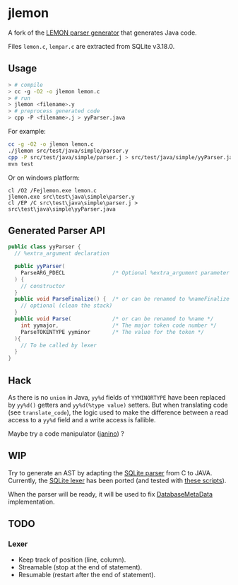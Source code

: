 # jlemon

A fork of the
[LEMON parser generator](https://www.sqlite.org/src/doc/trunk/doc/lemon.html)
that generates Java code.

Files `lemon.c`, `lempar.c` are extracted from SQLite v3.18.0.

## Usage

```bash
> # compile
> cc -g -O2 -o jlemon lemon.c
> # run
> jlemon <filename>.y
> # preprocess generated code
> cpp -P <filename>.j > yyParser.java
```

For example:
```bash
cc -g -O2 -o jlemon lemon.c
./jlemon src/test/java/simple/parser.y
cpp -P src/test/java/simple/parser.j > src/test/java/simple/yyParser.java
mvn test
```
Or on windows platform:
```
cl /O2 /Fejlemon.exe lemon.c
jlemon.exe src\test\java\simple\parser.y
cl /EP /C src\test\java\simple\parser.j > src\test\java\simple\yyParser.java
```

## Generated Parser API

```java
public class yyParser {
  // %extra_argument declaration

  public yyParser(
    ParseARG_PDECL               /* Optional %extra_argument parameter */
  ) {
    // constructor
  }
  public void ParseFinalize() {  /* or can be renamed to %nameFinalize */
    // optional (clean the stack)
  }
  public void Parse(             /* or can be renamed to %name */
    int yymajor,                 /* The major token code number */
    ParseTOKENTYPE yyminor       /* The value for the token */
  ){
    // To be called by lexer
  }
}
```

## Hack

As there is no `union` in Java, `yy%d` fields of `YYMINORTYPE` have been replaced by `yy%d()` getters and `yy%d(%type value)` setters.
But when translating code (see `translate_code`), the logic used to make the difference between a read access to a `yy%d` field and a write access is fallible.

Maybe try a code manipulator ([janino](http://janino-compiler.github.io/janino/#janino-as-a-code-manipulator)) ?

## WIP

Try to generate an AST by adapting the [SQLite parser](http://www.sqlite.org/src/artifact?ci=trunk&filename=src/parse.y) from C to JAVA.
Currently, the [SQLite lexer](http://www.sqlite.org/src/artifact?ci=trunk&filename=src/tokenize.c) has been ported (and tested with [these scripts](https://github.com/bkiers/sqlite-parser/tree/master/src/test/resources)).

When the parser will be ready, it will be used to fix [DatabaseMetaData](https://github.com/gwenn/sqlite-jna/blob/master/src/main/java/org/sqlite/driver/DbMeta.java) implementation.

## TODO

### Lexer

  - Keep track of position (line, column).
  - Streamable (stop at the end of statement).
  - Resumable (restart after the end of statement).
